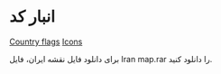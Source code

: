 # انبار کد
[Country flags](/flags/)
[Icons](/icons/)

برای دانلود فایل نقشه ایران، فایل  Iran map.rar را دانلود کنید.
